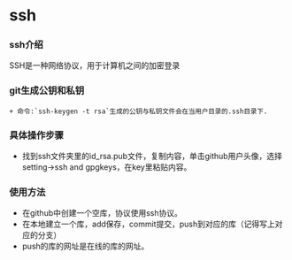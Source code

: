 # ssh
### ssh介绍
 SSH是一种网络协议，用于计算机之间的加密登录
### git生成公钥和私钥
    + 命令:`ssh-keygen -t rsa`生成的公钥与私钥文件会在当用户目录的.ssh目录下.
### 具体操作步骤
  + 找到ssh文件夹里的id_rsa.pub文件，复制内容，单击github用户头像，选择setting→ssh and gpgkeys，在key里粘贴内容。
  
### 使用方法
   + 在github中创建一个空库，协议使用ssh协议。
   + 在本地建立一个库，add保存，commit提交，push到对应的库（记得写上对应的分支）
   + push的库的网址是在线的库的网址。
   
  
